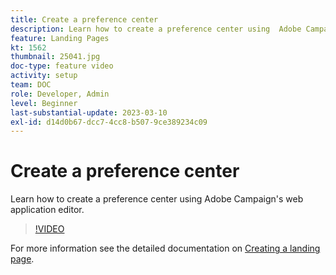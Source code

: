 ```yaml
---
title: Create a preference center
description: Learn how to create a preference center using  Adobe Campaign's web application editor.
feature: Landing Pages
kt: 1562
thumbnail: 25041.jpg
doc-type: feature video
activity: setup
team: DOC
role: Developer, Admin
level: Beginner
last-substantial-update: 2023-03-10
exl-id: d14d0b67-dcc7-4cc8-b507-9ce389234c09
---
```

# Create a preference center

Learn how to create a preference center using Adobe Campaign's web application editor.

>[!VIDEO](https://video.tv.adobe.com/v/25041?quality=12)

For more information see the detailed documentation on [Creating a landing page](https://experienceleague.adobe.com/docs/campaign-classic/using/designing-content/editing-html-content/creating-a-landing-page.html).
